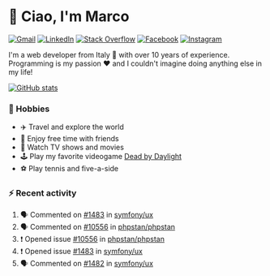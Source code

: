# 👋 Ciao, I'm Marco

[![Gmail](https://img.shields.io/badge/Gmail-%23BB001B?style=flat-square&logo=gmail&logoColor=white)](mailto:gremo1982@gmail.com)
[![LinkedIn](https://img.shields.io/badge/LinkedIn-%230e76a8?style=flat-square&logo=linkedin)](https://www.linkedin.com/in/marco-polichetti)
[![Stack Overflow](https://img.shields.io/stackexchange/stackoverflow/r/220180?style=flat&logo=stackoverflow&label=Stack%20Overflow&color=%23F47F24)](https://stackoverflow.com/users/220180)
[![Facebook](https://img.shields.io/badge/-Facebook-%234267B2?style=flat-square&logo=facebook&logoColor=white)](https://www.facebook.com/marco.poliketti)
[![Instagram](https://img.shields.io/badge/-Instagram-%23C13584?style=flat-square&logo=instagram&logoColor=white)](https://www.instagram.com/marco.gremo)

I'm a web developer from Italy 🍕 with over 10 years of experience. Programming is my passion ❤️ and I couldn't imagine doing anything else in my life!

[![GitHub stats](https://github-readme-stats.vercel.app/api?username=gremo&show_icons=true&rank_icon=github&theme=transparent)](https://github.com/anuraghazra/github-readme-stats)

### 📅 Hobbies

- ✈️ Travel and explore the world
- 🍻 Enjoy free time with friends
- 🎥 Watch TV shows and movies
- 🕹️ Play my favorite videogame [Dead by Daylight](https://deadbydaylight.com)
- ⚽ Play tennis and five-a-side

### ⚡ Recent activity

<!--START_SECTION:activity-->
1. 🗣 Commented on [#1483](https://github.com/symfony/ux/issues/1483#issuecomment-1937005465) in [symfony/ux](https://github.com/symfony/ux)
2. 🗣 Commented on [#10556](https://github.com/phpstan/phpstan/issues/10556#issuecomment-1936245257) in [phpstan/phpstan](https://github.com/phpstan/phpstan)
3. ❗ Opened issue [#10556](https://github.com/phpstan/phpstan/issues/10556) in [phpstan/phpstan](https://github.com/phpstan/phpstan)
4. ❗ Opened issue [#1483](https://github.com/symfony/ux/issues/1483) in [symfony/ux](https://github.com/symfony/ux)
5. 🗣 Commented on [#1482](https://github.com/symfony/ux/issues/1482#issuecomment-1935654548) in [symfony/ux](https://github.com/symfony/ux)
<!--END_SECTION:activity-->
